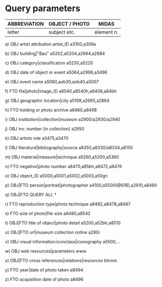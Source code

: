 # Query parameters
|  ABBREVIATION | OBJECT / PHOTO | MIDAS |
| ------------- | ------------- | -------- |
| letter | subject etc. | element n. |

a)  OBJ artist attribution artist_ID	a3100,a309a

b)  OBJ	building|"Bau"	a5202,a5204,a2664,a2684

c)	OBJ	category|classification	a5230,a5220

d)	OBJ	date of object or event	a5064,a2996,a3496

e)	OBJ	event name	a5060,aob30,aob40,a5007

f)	FTO	file|photo|image_ID	a8540,a8540h,a8408,a84bh

g)	OBJ	geographic location|city	a5108,a2665,a2864

h)	FTO	holding or photo archive	a8460,a8498

i)	OBJ	institution|collection|museum	a2900/a2930/a2940

j)	OBJ	inv. number (in collection)	a2950

k)	OBJ	artists role	a3475,a3470

l)	OBJ	literature|bibliography|source	a8350,a8330/a8334,a8150

m)	OBJ	material|measure|technique	a5260,a5300,a5360

n)	FTO	negative|photo number	a8470,a85bh,a8472,a8476

o)	OBJ	object_ID	a5000,a5001,a5002,a5003,a50gn

p)	OBJ|FTO	person|portrait|photographer	a4100,a5500(@61B),a2910,a8490

q)	OBJ|FTO	QUERY ALL	*

r)	FTO	reproduction type|photo technique	a8482,a8478,a8487

s)	FTO	size of photo|file size	a8480,a8542

t)	OBJ|FTO	title of object|photo detail	a5200,a52bh,a8510

u)	OBJ|FTO	url|museum collection online	a290i

v)	OBJ	visual information:iconclass|iconography	a5500,...

w)	OBJ	web resources|parameters	www

x)	OBJ|FTO	cross references|relations|resources	bhrom

y)	FTO	year|date of photo taken	a8494

z)	FTO	acquisition date of photo	a8496
